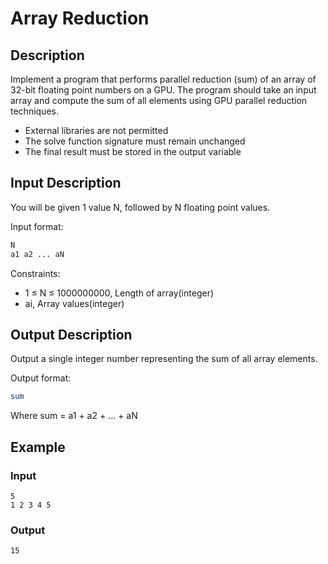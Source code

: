 # Array Reduction

## Description
Implement a program that performs parallel reduction (sum) of an array of 32-bit floating point numbers on a GPU. The program should take an input array and compute the sum of all elements using GPU parallel reduction techniques.

- External libraries are not permitted
- The solve function signature must remain unchanged
- The final result must be stored in the output variable

## Input Description
You will be given 1 value N, followed by N floating point values.

Input format:
```bash
N
a1 a2 ... aN
```

Constraints:
- 1 ≤ N ≤ 1000000000, Length of array(integer)
- ai, Array values(integer)

## Output Description
Output a single integer number representing the sum of all array elements.

Output format:
```bash
sum
```

Where sum = a1 + a2 + ... + aN

## Example

### Input
```
5
1 2 3 4 5
```

### Output
```
15
```